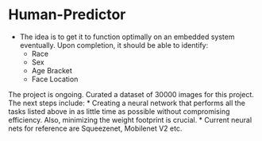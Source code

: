 # Human-Predictor
* The idea is to get it to function optimally on an embedded system eventually. Upon completion, it should be able to identify:
	* Race
	* Sex
	* Age Bracket
	* Face Location

The project is ongoing. Curated a dataset of 30000 images for this project. The next steps include:
	* Creating a neural network that performs all the tasks listed above in as little time as possible without compromising efficiency. Also, minimizing the weight footprint is crucial.
	* Current neural nets for reference are Squeezenet, Mobilenet V2 etc.